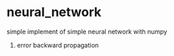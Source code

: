 # neural_network
simple implement of simple neural network with numpy


1. error backward propagation
